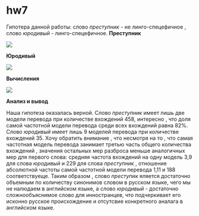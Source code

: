# hw7
Гипотера данной работы: слово _преступник_ - не линго-спецефичное , слово _юродивый_ - линго-спецефичное.
**Преступник**

![](https://pp.userapi.com/c831108/v831108910/c0695/OCiYH72Dq_s.jpg)

**Юродивый**

![](https://pp.userapi.com/c831108/v831108910/c069c/eQC_SKuXg6s.jpg)

**Вычисления**

![](https://pp.userapi.com/c831108/v831108630/c6e5d/0sIb8Vffq2w.jpg)

**Анализ и вывод**

Наша гипотеза оказалась верной. Слово _преступник_ имеет лишь две модели перевода при количестве вхождений 458, интересно , что доля самой частотной модели перевода среди всех вхождений равна 82%. Слово _юродивый_ имеет лишь 9 моделей перевода при количестве вхождений 35. Хочу обратить внимание , что несмотря на то , что самая частотная модель перевода занимает третью часть общего количества вхождений , значения остальных мер разброса меньше аналогичных мер для первого слова: средняя частота вхождений на одну модель 3,9 для слова _юродивый_ и 229 для слова _преступник_ , отношение абсолютной частоты самой частотной модели перевода 1,11 и 188 соответствуеще.
Таким образом , слово _преступик_ яляется достаточно объемным по количеству синонимов словом в русском языке, чего мы не налюдаем в английском языке, а слово _юродивый_ - достаточно сложнообъяснимое слово для инностранцев, что подчеркивает его исконно русское происхождение и отсутсвие конкретного аналага в английском языке.
